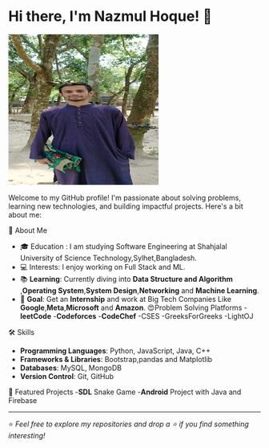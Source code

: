 # Hi there, I'm Nazmul Hoque! 👋

<img src="IMG_20240411_104632_572.jpg" width="300px" height="300px">

 Welcome to my GitHub profile! I'm passionate about solving problems, learning new technologies, and building impactful projects. Here's a bit about me:

🚀 About Me
- 🎓 Education : I am studying Software Engineering at Shahjalal University of Science Technology,Sylhet,Bangladesh.
- 💻 Interests: I enjoy working on Full Stack and  ML.
- 📚 **Learning**: Currently diving into **Data Structure and Algorithm** ,**Operating System**,**System Design**,**Networking** and  **Machine Learning**.
- 🎯 **Goal**: Get an **Internship** and work at Big Tech Companies Like 
      **Google**,**Meta**,**Microsoft** and **Amazon**.
😍Problem Solving Platforms
  -**leetCode**
  -**Codeforces**
  -**CodeChef**
  -CSES
  -GreeksForGreeks
  -LightOJ
  
🛠️ Skills
- **Programming Languages**: Python, JavaScript, Java, C++
- **Frameworks & Libraries**: Bootstrap,pandas and Matplotlib
- **Databases**: MySQL,  MongoDB
- **Version Control**: Git, GitHub

🌟 Featured Projects
 -**SDL** Snake Game
 -**Android** Project with Java and Firebase

---

⭐️ *Feel free to explore my repositories and drop a ⭐️ if you find something interesting!*
